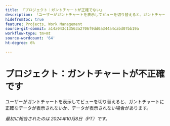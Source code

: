 ```yaml
---
title: 「プロジェクト：ガントチャートが正確でない」
description: 「ユーザーがガントチャートを表示してビューを切り替えると、ガントチャートに正確なデータが表示されないか、データが表示されない可能性があります。 」
hidefromtoc: true
feature: Projects, Work Management
source-git-commit: a14a043c13563a2706f9dd0a344a4cabd07bb19a
workflow-type: tm+mt
source-wordcount: '64'
ht-degree: 6%

---
```



# プロジェクト：ガントチャートが不正確です

ユーザーがガントチャートを表示してビューを切り替えると、ガントチャートに正確なデータが表示されないか、データが表示されない場合があります。

_最初に報告されたのは 2024年10月8日（PT）です。_
